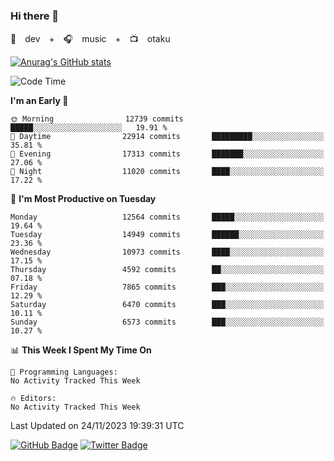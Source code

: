 ### Hi there 👋

🚀　dev　+　🎧　music　+　📺　otaku


[![Anurag's GitHub stats](https://github-readme-stats.vercel.app/api?username=koheitasaka&count_private=true&show_icons=true&theme=monokai)](https://github.com/koheitasaka/github-readme-stats)

<!--START_SECTION:waka-->
![Code Time](http://img.shields.io/badge/Code%20Time-1%2C161%20hrs%2023%20mins-blue)

**I'm an Early 🐤** 

```text
🌞 Morning                12739 commits       █████░░░░░░░░░░░░░░░░░░░░   19.91 % 
🌆 Daytime                22914 commits       █████████░░░░░░░░░░░░░░░░   35.81 % 
🌃 Evening                17313 commits       ███████░░░░░░░░░░░░░░░░░░   27.06 % 
🌙 Night                  11020 commits       ████░░░░░░░░░░░░░░░░░░░░░   17.22 % 
```
📅 **I'm Most Productive on Tuesday** 

```text
Monday                   12564 commits       █████░░░░░░░░░░░░░░░░░░░░   19.64 % 
Tuesday                  14949 commits       ██████░░░░░░░░░░░░░░░░░░░   23.36 % 
Wednesday                10973 commits       ████░░░░░░░░░░░░░░░░░░░░░   17.15 % 
Thursday                 4592 commits        ██░░░░░░░░░░░░░░░░░░░░░░░   07.18 % 
Friday                   7865 commits        ███░░░░░░░░░░░░░░░░░░░░░░   12.29 % 
Saturday                 6470 commits        ███░░░░░░░░░░░░░░░░░░░░░░   10.11 % 
Sunday                   6573 commits        ███░░░░░░░░░░░░░░░░░░░░░░   10.27 % 
```


📊 **This Week I Spent My Time On** 

```text
💬 Programming Languages: 
No Activity Tracked This Week

🔥 Editors: 
No Activity Tracked This Week
```


 Last Updated on 24/11/2023 19:39:31 UTC
<!--END_SECTION:waka-->

[![GitHub Badge](https://img.shields.io/badge/GitHub-100000?style=for-the-badge&logo=github&logoColor=white)](https://github.com/koheitasaka)
[![Twitter Badge](https://img.shields.io/badge/Twitter-1DA1F2?style=for-the-badge&logo=twitter&logoColor=white)](https://twitter.com/sleep_asleep_)
